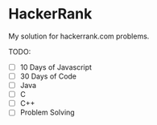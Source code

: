 # HackerRank
My solution for hackerrank.com problems. 

TODO:
- [ ] 10 Days of Javascript 
- [ ] 30 Days of Code
- [ ] Java
- [ ] C
- [ ] C++
- [ ] Problem Solving
